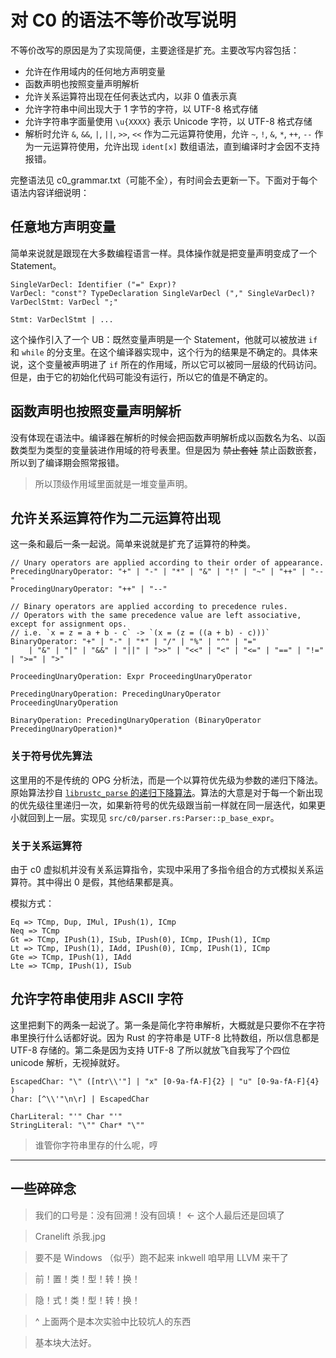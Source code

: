 # 对 C0 的语法不等价改写说明

不等价改写的原因是为了实现简便，主要途径是扩充。主要改写内容包括：

- 允许在作用域内的任何地方声明变量
- 函数声明也按照变量声明解析
- 允许关系运算符出现在任何表达式内，以非 0 值表示真
- 允许字符串中间出现大于 1 字节的字符，以 UTF-8 格式存储
- 允许字符串字面量使用 `\u{XXXX}` 表示 Unicode 字符，以 UTF-8 格式存储
- 解析时允许 `&`, `&&`, `|`, `||`, `>>`, `<<` 作为二元运算符使用，允许 `~`, `!`, `&`, `*`, `++`, `--` 作为一元运算符使用，允许出现 `ident[x]` 数组语法，直到编译时才会因不支持报错。

<!-- - 允许函数以任何顺序被声明和引用 -->

完整语法见 c0_grammar.txt（可能不全），有时间会去更新一下。下面对于每个语法内容详细说明：

## 任意地方声明变量

简单来说就是跟现在大多数编程语言一样。具体操作就是把变量声明变成了一个 Statement。

```
SingleVarDecl: Identifier ("=" Expr)?
VarDecl: "const"? TypeDeclaration SingleVarDecl ("," SingleVarDecl)?
VarDeclStmt: VarDecl ";"

Stmt: VarDeclStmt | ...
```

这个操作引入了一个 UB：既然变量声明是一个 Statement，他就可以被放进 `if` 和 `while` 的分支里。在这个编译器实现中，这个行为的结果是不确定的。具体来说，这个变量被声明进了 `if` 所在的作用域，所以它可以被同一层级的代码访问。但是，由于它的初始化代码可能没有运行，所以它的值是不确定的。

## 函数声明也按照变量声明解析

没有体现在语法中。编译器在解析的时候会把函数声明解析成以函数名为名、以函数类型为类型的变量装进作用域的符号表里。但是因为 ~~禁止套娃~~ 禁止函数嵌套，所以到了编译期会照常报错。

> 所以顶级作用域里面就是一堆变量声明。

## 允许关系运算符作为二元运算符出现

这一条和最后一条一起说。简单来说就是扩充了运算符的种类。

```
// Unary operators are applied according to their order of appearance.
PrecedingUnaryOperator: "+" | "-" | "*" | "&" | "!" | "~" | "++" | "--"
ProcedingUnaryOperator: "++" | "--"

// Binary operators are applied according to precedence rules.
// Operators with the same precedence value are left associative, except for assignment ops.
// i.e. `x = z = a + b - c` -> `(x = (z = ((a + b) - c)))`
BinaryOperator: "+" | "-" | "*" | "/" | "%" | "^" | "="
    | "&" | "|" | "&&" | "||" | ">>" | "<<" | "<" | "<=" | "==" | "!=" | ">=" | ">"

ProceedingUnaryOperation: Expr ProceedingUnaryOperator

PrecedingUnaryOperation: PrecedingUnaryOperator ProceedingUnaryOperation

BinaryOperation: PrecedingUnaryOperation (BinaryOperator PrecedingUnaryOperation)*
```

### 关于符号优先算法

这里用的不是传统的 OPG 分析法，而是一个以算符优先级为参数的递归下降法。原始算法抄自 [`librustc_parse` 的递归下降算法][librustc]。算法的大意是对于每一个新出现的优先级往里递归一次，如果新符号的优先级跟当前一样就在同一层迭代，如果更小就回到上一层。实现见 `src/c0/parser.rs:Parser::p_base_expr`。

[librustc]: https://github.com/rust-lang/rust/blob/b5f265eeed23ac87ec6b4a7e6bc7cb4ea3e67c31/src/librustc_parse/parser/expr.rs#L778

### 关于关系运算符

由于 c0 虚拟机并没有关系运算指令，实现中采用了多指令组合的方式模拟关系运算符。其中得出 0 是假，其他结果都是真。

模拟方式：

```
Eq => TCmp, Dup, IMul, IPush(1), ICmp
Neq => TCmp
Gt => TCmp, IPush(1), ISub, IPush(0), ICmp, IPush(1), ICmp
Lt => TCmp, IPush(1), IAdd, IPush(0), ICmp, IPush(1), ICmp
Gte => TCmp, IPush(1), IAdd
Lte => TCmp, IPush(1), ISub
```

## 允许字符串使用非 ASCII 字符

这里把剩下的两条一起说了。第一条是简化字符串解析，大概就是只要你不在字符串里换行什么话都好说。因为 Rust 的字符串是 UTF-8 比特数组，所以信息都是 UTF-8 存储的。第二条是因为支持 UTF-8 了所以就放飞自我写了个四位 unicode 解析，无视掉就好。

```
EscapedChar: "\" ([ntr\\'"] | "x" [0-9a-fA-F]{2} | "u" [0-9a-fA-F]{4} )
Char: [^\\'"\n\r] | EscapedChar

CharLiteral: "'" Char "'"
StringLiteral: "\"" Char* "\""
```

> 谁管你字符串里存的什么呢，哼

---

## 一些碎碎念

> 我们的口号是：没有回溯！没有回填！ <- 这个人最后还是回填了

> Cranelift 杀我.jpg

> 要不是 Windows （似乎）跑不起来 inkwell 咱早用 LLVM 来干了

> 前！置！类！型！转！换！

> 隐！式！类！型！转！换！

> ^ 上面两个是本次实验中比较坑人的东西

> 基本块大法好。
